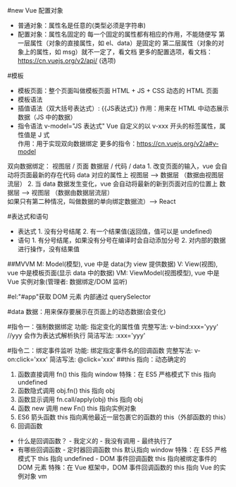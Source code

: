 #new Vue 配置对象

- 普通对象：属性名是任意的(类型必须是字符串)
- 配置对象：属性名固定的 每一个固定的属性都有相应的作用，不能随便写
  第一层属性（对象的直接属性，如 el、data）是固定的
  第二层属性（对象的对象上的属性，如 msg）就不一定了，看文档
  更多的配置选项，看文档：https://cn.vuejs.org/v2/api/ (选项)

#模板

- 模板页面：整个页面叫做模板页面 HTML + JS + CSS 动态的 HTML 页面
- 模板语法
- 插值语法（双大括号表达式）: {{JS表达式}}
  作用：用来在 HTML 中动态展示数据（JS 中的数据）
- 指令语法
  v-model="JS 表达式"
  Vue 自定义的以 v-xxx 开头的标签属性，属性值是 J 式  
  作用：用于实现双向数据绑定
  更多的指令：https://cn.vuejs.org/v2/a#v-model

双向数据绑定：
视图层 / 页面
数据层 / 代码 / data 1. 改变页面的输入，vue 会自动将页面最新的存在代码 data 对应的属性上
视图层 --> 数据层 （数据由视图层流层） 2. 当 data 数据发生变化，vue 会自动将最新的新到页面对应的位置上
数据层 --> 视图层 （数据由数据层流层）  
 如果只有第二种情况，叫做数据的单向绑定数据流）--> React

#表达式和语句

- 表达式 1. 没有分号结尾 2. 有一个结果值(返回值，值可以是 undefined)
- 语句 1. 有分号结尾，如果没有分号在编译时会自动添加分号 2. 对内部的数据进行操作，没有结果值

##MVVM
M: Model(模型), vue 中是 data(为 view 提供数据)
V: View(视图), vue 中是模板页面(显示 data 中的数据)
VM: ViewModel(视图模型), vue 中是 Vue 实例对象(管理者: 数据绑定/DOM 监听)

#el:"#app"获取 DOM 元素 内部通过 querySelector

#data 数据：用来保存要展示在页面上的动态数据(会变化)

#指令一：强制数据绑定
功能: 指定变化的属性值
完整写法:
v-bind:xxx='yyy' //yyy 会作为表达式解析执行
简洁写法:
:xxx='yyy'

#指令二：绑定事件监听
功能: 绑定指定事件名的回调函数
完整写法:
v-on:click='xxx'
简洁写法:
@click='xxx'
##this 指向：动态确定的

1. 函数直接调用 fn() this 指向 window
   特殊：在 ES5 严格模式下 this 指向 undefined
2. 函数隐式调用 obj.fn() this 指向 obj
3. 函数显示调用 fn.call/apply(obj) this 指向 obj
4. 函数 new 调用 new Fn() this 指向实例对象
5. ES6 箭头函数 this 指向离他最近一层包裹它的函数的 this（外部函数的 this）
6. 回调函数

- 什么是回调函数？ - 我定义的 - 我没有调用 - 最终执行了
- 有哪些回调函数 - 定时器回调函数 this 默认指向 window
  特殊：在 ES5 严格模式下 this 指向 undefined - DOM 事件回调函数 this 指向被绑定事件的 DOM 元素
  特殊：在 Vue 框架中，DOM 事件回调函数的 this 指向 Vue 的实例对象 vm
